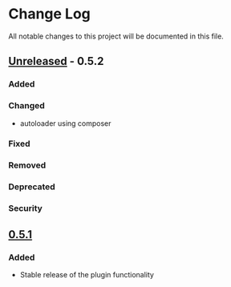 # Change Log
All notable changes to this project will be documented in this file.

## [Unreleased] - 0.5.2
### Added

### Changed
- autoloader using composer

### Fixed

### Removed

### Deprecated

### Security

## [0.5.1]
### Added
- Stable release of the plugin functionality

[Unreleased]: https://github.com/LiquidChurch/lqd-messages-fns/compare/v0.5.1...HEAD
[0.5.1]: https://github.com/LiquidChurch/lqd-messages-fns/compare/0.0.0...v0.5.1